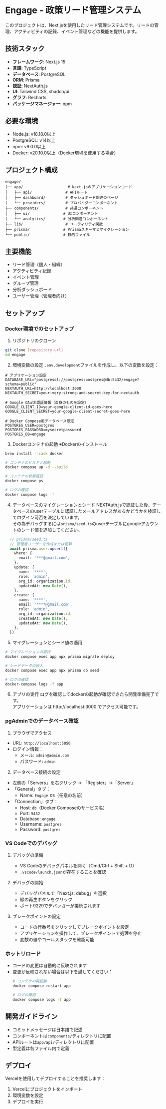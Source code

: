 # Engage - 政策リード管理システム

このプロジェクトは、Next.jsを使用したリード管理システムです。リードの管理、アクティビティの記録、イベント管理などの機能を提供します。

## 技術スタック

- **フレームワーク**: Next.js 15
- **言語**: TypeScript
- **データベース**: PostgreSQL
- **ORM**: Prisma
- **認証**: NextAuth.js
- **UI**: Tailwind CSS, shadcn/ui
- **グラフ**: Recharts
- **パッケージマネージャー**: npm

## 必要な環境

- Node.js: v18.18.0以上
- PostgreSQL: v14以上
- npm: v9.0.0以上
- Docker: v20.10.0以上（Docker環境を使用する場合）

## プロジェクト構成

```
engage/
├── app/                    # Next.jsのアプリケーションコード
│   ├── api/               # APIルート
│   ├── dashboard/         # ダッシュボード関連のページ
│   └── providers/         # プロバイダーコンポーネント
├── components/            # 共通コンポーネント
│   ├── ui/               # UIコンポーネント
│   └── analytics/        # 分析関連コンポーネント
├── lib/                   # ユーティリティ関数
├── prisma/               # Prismaスキーマとマイグレーション
└── public/               # 静的ファイル
```

## 主要機能

- リード管理（個人・組織）
- アクティビティ記録
- イベント管理
- グループ管理
- 分析ダッシュボード
- ユーザー管理（管理者向け）


## セットアップ

### Docker環境でのセットアップ

1. リポジトリのクローン
```bash
git clone [repository-url]
cd engage
```

2. 環境変数の設定
`.env.development`ファイルを作成し、以下の変数を設定：
```
# アプリケーション設定
DATABASE_URL="postgresql://postgres:postgres@db:5432/engage?schema=public"
NEXTAUTH_URL=http://localhost:3000
NEXTAUTH_SECRET=your-very-strong-and-secret-key-for-nextauth

# Google OAuth認証情報（自身のものを設定）
GOOGLE_CLIENT_ID=your-google-client-id-goes-here
GOOGLE_CLIENT_SECRET=your-google-client-secret-goes-here

# Docker Compose用データベース設定
POSTGRES_USER=postgres
POSTGRES_PASSWORD=mysecretpassword
POSTGRES_DB=engage
```

3. Dockerコンテナの起動
※Dockerのインストール
```bash
brew install --cask docker
```

```bash
# コンテナのビルドと起動
docker compose up -d --build

# コンテナの状態確認
docker compose ps

# ログの確認
docker compose logs -f
```

4. データベースのマイグレーションとシード
NEXTAuth.jsで認証した後、データベースのuserテーブルに認証したメールアドレスがあるかどうかを検証してログイン可否を決定しています。  
その為デバッグするには`prisma/seed.ts`のuserテーブルにgoogleアカウントのシード値を追加してください。  
```ts
  // prisma/seed.ts
  // 管理者ユーザーを作成または更新
  await prisma.user.upsert({
    where: {
      email: '***@gmail.com',
    },
    update: {
      name: '****',
      role: 'admin',
      org_id: organization.id,
      updatedAt: new Date(),
    },
    create: {
      name: '****',
      email: '****@gmail.com',
      role: 'admin',
      org_id: organization.id,
      createdAt: new Date(),
      updatedAt: new Date(),
    },
  })
```
5. マイグレーションとシード値の適用  
```bash
# マイグレーションの実行
docker compose exec app npx prisma migrate deploy

# シードデータの投入
docker compose exec app npx prisma db seed

# ログの確認
docker-compose logs -f app
```
6. アプリの実行
ログを確認してdockerの起動が確認できたら開発準備完了です。  
アプリケーションは http://localhost:3000 でアクセス可能です。 

### pgAdminでのデータベース確認

1. ブラウザでアクセス
- URL: `http://localhost:5050`
- ログイン情報：
  - メール: `admin@admin.com`
  - パスワード: `admin`

2. データベース接続の設定
- 左側の「Servers」を右クリック → 「Register」→「Server」
- 「General」タブ：
  - Name: `Engage DB`（任意の名前）
- 「Connection」タブ：
  - Host: `db`（Docker Composeのサービス名）
  - Port: `5432`
  - Database: `engage`
  - Username: `postgres`
  - Password: `postgres`

### VS Codeでのデバッグ

1. デバッグの準備
   - VS Codeのデバッグパネルを開く（Cmd/Ctrl + Shift + D）
   - `.vscode/launch.json`が存在することを確認

2. デバッグの開始
   - デバッグパネルで「Next.js: debug」を選択
   - 緑の再生ボタンをクリック
   - ポート9229でデバッガーが接続されます

3. ブレークポイントの設定
   - コードの行番号をクリックしてブレークポイントを設定
   - アプリケーションを操作して、ブレークポイントで処理を停止
   - 変数の値やコールスタックを確認可能

### ホットリロード

- コードの変更は自動的に反映されます
- 変更が反映されない場合は以下を試してください：
  ```bash
  # コンテナの再起動
  docker compose restart app

  # ログの確認
  docker compose logs -f app
  ```

## 開発ガイドライン

- コミットメッセージは日本語で記述
- コンポーネントは`components/`ディレクトリに配置
- APIルートは`app/api/`ディレクトリに配置
- 型定義は各ファイル内で定義

## デプロイ

Vercelを使用してデプロイすることを推奨します：

1. Vercelにプロジェクトをインポート
2. 環境変数を設定
3. デプロイを実行

